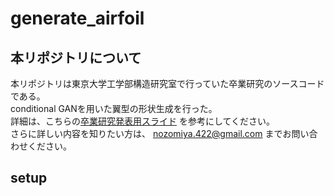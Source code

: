 # generate_airfoil

## 本リポジトリについて
本リポジトリは東京大学工学部構造研究室で行っていた卒業研究のソースコードである。  
conditional GANを用いた翼型の形状生成を行った。  
詳細は、こちらの[卒業研究発表用スライド](https://github.com/miyamotononno/generate_airfoil/issues/13) を参考にしてください。  
さらに詳しい内容を知りたい方は、 nozomiya.422@gmail.com までお問い合わせください。

## setup

